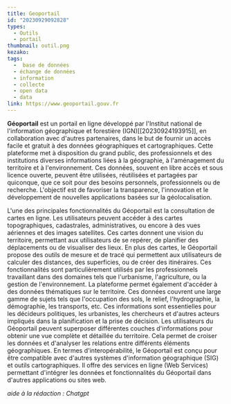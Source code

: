 ```yaml
---
title: Geoportail
id: "20230929092828"
types:
  - Outils
  - portail 
thumbnail: outil.png
kezako: 
tags:
  -  base de données
  - échange de données
  - information
  - collecte
  - open data
  - data 
link: https://www.geoportail.gouv.fr
---
```


**Géoportail** est un portail en ligne développé par l'Institut national de l'information géographique et forestière (IGN)[[20230924193915]], en collaboration avec d'autres partenaires, dans le but de fournir un accès facile et gratuit à des données géographiques et cartographiques. Cette plateforme met à disposition du grand public, des professionnels et des institutions diverses informations liées à la géographie, à l'aménagement du territoire et à l'environnement. Ces données, souvent en libre accès et sous licence ouverte, peuvent être utilisées, réutilisées et partagées par quiconque, que ce soit pour des besoins personnels, professionnels ou de recherche. L'objectif est de favoriser la transparence, l'innovation et le développement de nouvelles applications basées sur la géolocalisation.

L'une des principales fonctionnalités du Géoportail est la consultation de cartes en ligne. Les utilisateurs peuvent accéder à des cartes topographiques, cadastrales, administratives, ou encore à des vues aériennes et des images satellites. Ces cartes donnent une vision du territoire, permettant aux utilisateurs de se repérer, de planifier des déplacements ou de visualiser des lieux.
En plus des cartes, le Géoportail propose des outils de mesure et de tracé qui permettent aux utilisateurs de calculer des distances, des superficies, ou de créer des itinéraires. Ces fonctionnalités sont particulièrement utilisés par les professionnels travaillant dans des domaines tels que l'urbanisme, l'agriculture, ou la gestion de l'environnement.
La plateforme permet également d'accéder à des données thématiques sur le territoire. Ces données couvrent une large gamme de sujets tels que l'occupation des sols, le relief, l'hydrographie, la démographie, les transports, etc. Ces informations sont essentielles pour les décideurs politiques, les urbanistes, les chercheurs et d'autres acteurs impliqués dans la planification et la prise de décision.
Les utilisateurs du Géoportail peuvent superposer différentes couches d'informations pour obtenir une vue complète et détaillée du territoire. Cela permet de croiser les données et d'analyser les relations entre différents éléments géographiques.
En termes d'interopérabilité, le Géoportail est conçu pour être compatible avec d'autres systèmes d'information géographique (SIG) et outils cartographiques. Il offre des services en ligne (Web Services) permettant d'intégrer les données et fonctionnalités du Géoportail dans d'autres applications ou sites web.

*aide à la rédaction : Chatgpt*
